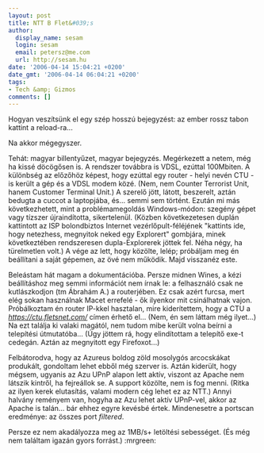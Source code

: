 ```yaml
---
layout: post
title: NTT B Flet&#039;s
author:
  display_name: sesam
  login: sesam
  email: petersz@me.com
  url: http://sesam.hu
date: '2006-04-14 15:04:21 +0200'
date_gmt: '2006-04-14 06:04:21 +0200'
tags:
- Tech &amp; Gizmos
comments: []
---
```


Hogyan veszítsünk el egy szép hosszú bejegyzést: az ember rossz tabon kattint a reload-ra...

Na akkor mégegyszer.

Tehát: magyar billentyűzet, magyar bejegyzés. Megérkezett a netem, még ha kissé döcögősen is. A rendszer továbbra is VDSL, ezúttal 100Mbiten. A különbség az előzőhöz képest, hogy ezúttal egy router - helyi nevén CTU - is került a gép és a VDSL modem közé. (Nem, nem Counter Terrorist Unit, hanem Customer Terminal Unit.) A szerelő jött, látott, beszerelt, aztán bedugta a cuccot a laptopjába, és... semmi sem történt. Ezután mi más következhetett, mint a problémamegoldás Windows-módon: szegény gépet vagy tízszer újraindította, sikertelenül. (Közben következetesen duplán kattintott az ISP bolondbiztos Internet vezérlőpult-féléjének "kattints ide, hogy netezhess, megnyitok neked egy Explorert" gombjára, minek következtében rendszeresen dupla-Explorerek jöttek fel. Néha négy, ha türelmetlen volt.) A vége az lett, hogy közölte, lelép; próbáljam meg én beállítani a saját gépemen, az övé nem működik. Majd visszanéz este.

Beleástam hát magam a dokumentációba. Persze midnen Wines, a kézi beállításhoz meg semmi információt nem írnak le: a felhasználó csak ne kutlászkodjon (tm Ábrahám A.) a routerjében. Ez csak azért furcsa, mert elég sokan használnak Macet errefelé - ők ilyenkor mit csinálhatnak vajon. Próbálkoztam én router IP-kkel hasztalan, mire kiderítettem, hogy a CTU a _https://ctu.fletsnet.com/_ címen érhető el... (Nem, én sem láttam még ilyet...) Na ezt találja ki valaki magától, nem tudom mibe került volna beírni a telepítési útmutatóba... (Úgy jöttem rá, hogy elindítottam a telepítő exe-t cedegán. Aztán az megnyitott egy Firefoxot...)

Felbátorodva, hogy az Azureus boldog zöld mosolygós arcocskákat produkált, gondoltam lehet ebből még szerver is. Aztán kiderült, hogy mégsem, ugyanis az Azu UPnP alapon lett aktív, viszont az Apache nem látszik kintről, ha fejreállok se. A support közölte, nem is fog menni. (Ritka az ilyen kerek elutasítás, valami modern cég lehet ez az NTT.) Annyi halvány reményem van, hogyha az Azu lehet aktív UPnP-vel, akkor az Apache is talán... bár ehhez egyre kevésbé értek. Mindenesetre a portscan eredménye: az összes port _filtered_.

Persze ez nem akadályozza meg az 1MB/s+ letöltési sebességet. (És még nem találtam igazán gyors forrást.) :mrgreen:

